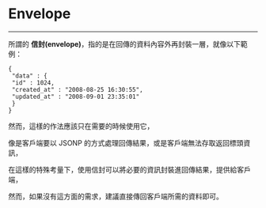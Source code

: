 # **Envelope**

---

所謂的 **信封\(envelope\)**，指的是在回傳的資料內容外再封裝一層，就像以下範例：

```
{
 "data" : {
 "id" : 1024,
 "created_at" : "2008-08-25 16:30:55",
 "updated_at" : "2008-09-01 23:35:01"
 }
}
```

然而，這樣的作法應該只在需要的時候使用它，

像是客戶端要以 JSONP 的方式處理回傳結果，或是客戶端無法存取返回標頭資訊，

在這樣的特殊考量下，使用信封可以將必要的資訊封裝進回傳結果，提供給客戶端，

然而，如果沒有這方面的需求，建議直接傳回客戶端所需的資料即可。

